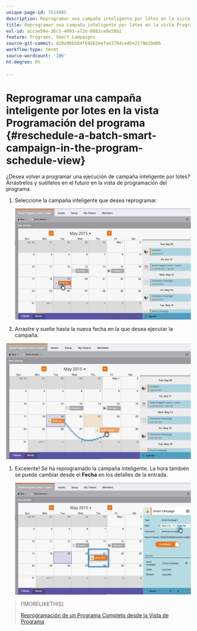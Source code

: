 ```yaml
---
unique-page-id: 7514985
description: Reprogramar una campaña inteligente por lotes en la vista Programación del programa - Documentos de Marketo - Documentación del producto
title: Reprogramar una campaña inteligente por lotes en la vista Programación del programa
exl-id: accae56e-36c5-4093-a72e-0882ce8e50b2
feature: Programs, Smart Campaigns
source-git-commit: d20a9bb584f69282eefae3704ce4be2179b29d0b
workflow-type: tm+mt
source-wordcount: '106'
ht-degree: 0%

---
```


# Reprogramar una campaña inteligente por lotes en la vista Programación del programa {#reschedule-a-batch-smart-campaign-in-the-program-schedule-view}

¿Desea volver a programar una ejecución de campaña inteligente por lotes? Arrástrelos y suéltelos en el futuro en la vista de programación del programa.

1. Seleccione la campaña inteligente que desea reprogramar.

   ![](assets/image2015-5-19-12-3a8-3a28.png)

1. Arrastre y suelte hasta la nueva fecha en la que desea ejecutar la campaña.

![](assets/image2015-5-19-12-3a12-3a1.png)

1. Excelente! Se ha reprogramado la campaña inteligente. La hora también se puede cambiar desde el **Fecha** en los detalles de la entrada.

   ![](assets/image2015-5-19-12-3a15-3a38.png)

>[!MORELIKETHIS]
>
>[Reprogramación de un Programa Completo desde la Vista de Programa](/help/marketo/product-docs/core-marketo-concepts/programs/program-schedule-view/rescheduling-an-entire-program-from-the-schedule-view.md)
